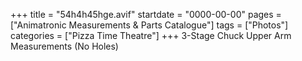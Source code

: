 +++
title = "54h4h45hge.avif"
startdate = "0000-00-00"
pages = ["Animatronic Measurements & Parts Catalogue"]
tags = ["Photos"]
categories = ["Pizza Time Theatre"]
+++
3-Stage Chuck Upper Arm Measurements (No Holes)
